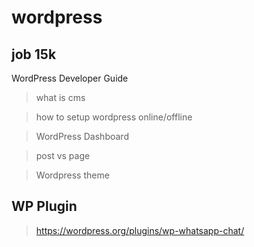 # wordpress

## job 15k 

WordPress Developer Guide 

> what is cms
 
> how to setup wordpress online/offline

>WordPress Dashboard

> post vs page

>Wordpress theme


## WP Plugin

> https://wordpress.org/plugins/wp-whatsapp-chat/

